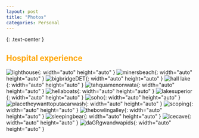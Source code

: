 ```yaml
---
layout: post
title: "Photos"
categories: Personal
---
```


{: .text-center }
## <span style="color: orange; font-weight: bold;">Hospital experience</span>

![lighthouse](/assets/IMG_6723.jpeg){: width="auto" height="auto" }
![minersbeach](/assets/IMG_6730.jpeg){: width="auto" height="auto" }
![bigbridgeDET](/assets/IMG_7075.jpeg){: width="auto" height="auto" }
![hall lake](/assets/IMG_6760.jpeg){: width="auto" height="auto" }
![tahquamenonwata](/assets/IMG_7060.jpeg){: width="auto" height="auto" }
![hellaboats](/assets/IMG_7070.jpeg){: width="auto" height="auto" }
![lakesuperior](/assets/IMG_7072.jpeg){: width="auto" height="auto" }
![soho](/assets/IMG_7074.jpeg){: width="auto" height="auto" }
![placetheywanttoputacarwash](/assets/IMG_6724.jpeg){: width="auto" height="auto" }
![scoping](/assets/IMG_6927.jpeg){: width="auto" height="auto" }
![thebowlingalley](/assets/IMG_6930.jpeg){: width="auto" height="auto" }
![sleepingbear](/assets/IMG_7054.jpeg){: width="auto" height="auto" }
![icecave](/assets/IMG_7065.jpeg){: width="auto" height="auto" }
![daGRgwandwapids](/assets/IMG_7068.jpeg){: width="auto" height="auto" }


